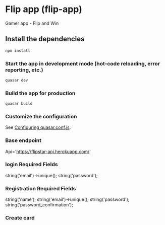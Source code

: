 # Flip app (flip-app)

Gamer app - Flip and Win

## Install the dependencies
```bash
npm install
```

### Start the app in development mode (hot-code reloading, error reporting, etc.)
```bash
quasar dev
```


### Build the app for production
```bash
quasar build
```

### Customize the configuration
See [Configuring quasar.conf.js](https://quasar.dev/quasar-cli/quasar-conf-js).

### Base endpoint
Api='https://flipstar-api.herokuapp.com/'

### login Required Fields
string('email')->unique();
string('password');

### Registration Required Fields
string('name');
string('email')->unique();
string('password');
string('password_confirmation');

### Create card

